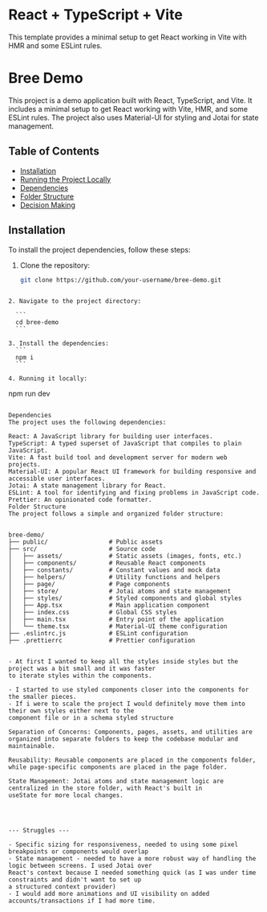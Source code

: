 # React + TypeScript + Vite

This template provides a minimal setup to get React working in Vite with HMR and some ESLint rules.

# Bree Demo

This project is a demo application built with React, TypeScript, and Vite. It includes a minimal setup to get React working with Vite, HMR, and some ESLint rules. The project also uses Material-UI for styling and Jotai for state management.

## Table of Contents

- [Installation](#installation)
- [Running the Project Locally](#running-the-project-locally)
- [Dependencies](#dependencies)
- [Folder Structure](#folder-structure)
- [Decision Making](#decision-making)

## Installation

To install the project dependencies, follow these steps:

1. Clone the repository:

   ```sh
   git clone https://github.com/your-username/bree-demo.git
   ```

````

2. Navigate to the project directory:

  ```
  cd bree-demo
  ```

3. Install the dependencies:
  ```
  npm i
  ```

4. Running it locally:

````

npm run dev

```

Dependencies
The project uses the following dependencies:

React: A JavaScript library for building user interfaces.
TypeScript: A typed superset of JavaScript that compiles to plain JavaScript.
Vite: A fast build tool and development server for modern web projects.
Material-UI: A popular React UI framework for building responsive and accessible user interfaces.
Jotai: A state management library for React.
ESLint: A tool for identifying and fixing problems in JavaScript code.
Prettier: An opinionated code formatter.
Folder Structure
The project follows a simple and organized folder structure:


bree-demo/
├── public/                 # Public assets
├── src/                    # Source code
│   ├── assets/             # Static assets (images, fonts, etc.)
│   ├── components/         # Reusable React components
│   ├── constants/          # Constant values and mock data
│   ├── helpers/            # Utility functions and helpers
│   ├── page/               # Page components
│   ├── store/              # Jotai atoms and state management
│   ├── styles/             # Styled components and global styles
│   ├── App.tsx             # Main application component
│   ├── index.css           # Global CSS styles
│   ├── main.tsx            # Entry point of the application
│   └── theme.tsx           # Material-UI theme configuration
├── .eslintrc.js            # ESLint configuration
├── .prettierrc             # Prettier configuration


- At first I wanted to keep all the styles inside styles but the project was a bit small and it was faster
to iterate styles within the components.

- I started to use styled components closer into the components for the smaller pieces.
- If i were to scale the project I would definitely move them into their own styles either next to the
component file or in a schema styled structure

Separation of Concerns: Components, pages, assets, and utilities are organized into separate folders to keep the codebase modular and maintainable.

Reusability: Reusable components are placed in the components folder, while page-specific components are placed in the page folder.

State Management: Jotai atoms and state management logic are centralized in the store folder, with React's built in
useState for more local changes.




--- Struggles ---

- Specific sizing for responsiveness, needed to using some pixel breakpoints or components would overlap
- State management - needed to have a more robust way of handling the logic between screens. I used Jotai over
React's context because I needed something quick (as I was under time constraints and didn't want to set up
a structured context provider)
- I would add more animations and UI visibility on added accounts/transactions if I had more time.

```
